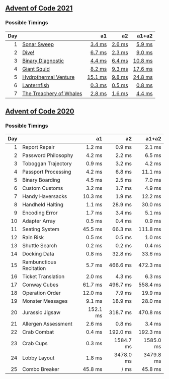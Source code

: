 ## [Advent of Code 2021](https://adventofcode.com/2021/)

### Possible Timings
| Day | | a1 | a2 | a1+a2 |
| ---: | :--- | ---: | ---: | ---: |
| 1 | [Sonar Sweep](https://adventofcode.com/2021/day/1) | [3.4 ms](y2021/kotlin/Day01.kt#L8) | [2.6 ms](y2021/kotlin/Day01.kt#L19) | [5.9 ms](y2021/kotlin/Day01.kt) |
| 2 | [Dive!](https://adventofcode.com/2021/day/2) | [6.7 ms](y2021/kotlin/Day02.kt#L8) | [2.3 ms](y2021/kotlin/Day02.kt#L26) | [9.0 ms](y2021/kotlin/Day02.kt) |
| 3 | [Binary Diagnostic](https://adventofcode.com/2021/day/3) | [4.4 ms](y2021/kotlin/Day03.kt#L9) | [6.4 ms](y2021/kotlin/Day03.kt#L29) | [10.8 ms](y2021/kotlin/Day03.kt) |
| 4 | [Giant Squid](https://adventofcode.com/2021/day/4) | [8.2 ms](y2021/kotlin/Day04.kt#L91) | [9.3 ms](y2021/kotlin/Day04.kt#L107) | [17.6 ms](y2021/kotlin/Day04.kt) |
| 5 | [Hydrothermal Venture](https://adventofcode.com/2021/day/5) | [15.1 ms](y2021/kotlin/Day05.kt#L48) | [9.8 ms](y2021/kotlin/Day05.kt#L50) | [24.8 ms](y2021/kotlin/Day05.kt) |
| 6 | [Lanternfish](https://adventofcode.com/2021/day/6) | [0.3 ms](y2021/kotlin/Day06.kt#L8) | [0.5 ms](y2021/kotlin/Day06.kt#L27) | [0.8 ms](y2021/kotlin/Day06.kt) |
| 7 | [The Treachery of Whales](https://adventofcode.com/2021/day/7) | [2.8 ms](y2021/kotlin/Day07.kt#L13) | [1.6 ms](y2021/kotlin/Day07.kt#L50) | [4.4 ms](y2021/kotlin/Day07.kt) |

## [Advent of Code 2020](https://adventofcode.com/2020/)

### Possible Timings
| Day | | a1 | a2 | a1+a2 |
| ---: | :--- | ---: | ---: | ---: |
| 1 | Report Repair | 1.2 ms | 0.9 ms | 2.1 ms |
| 2 | Password Philosophy | 4.2 ms | 2.2 ms | 6.5 ms |
| 3 | Toboggan Trajectory | 0.9 ms | 3.2 ms | 4.2 ms |
| 4 | Passport Processing | 4.2 ms | 6.8 ms | 11.1 ms |
| 5 | Binary Boarding | 4.5 ms | 2.5 ms | 7.0 ms |
| 6 | Custom Customs | 3.2 ms | 1.7 ms | 4.9 ms |
| 7 | Handy Haversacks | 10.3 ms | 1.9 ms | 12.2 ms |
| 8 | Handheld Halting | 1.1 ms | 28.9 ms | 30.0 ms |
| 9 | Encoding Error | 1.7 ms | 3.4 ms | 5.1 ms |
| 10 | Adapter Array | 0.5 ms | 0.4 ms | 0.9 ms |
| 11 | Seating System | 45.5 ms | 66.3 ms | 111.8 ms |
| 12 | Rain Risk | 0.5 ms | 0.5 ms | 1.0 ms |
| 13 | Shuttle Search | 0.2 ms | 0.2 ms | 0.4 ms |
| 14 | Docking Data | 0.8 ms | 32.8 ms | 33.6 ms |
| 15 | Rambunctious Recitation | 5.7 ms | 466.6 ms | 472.3 ms |
| 16 | Ticket Translation | 2.0 ms | 4.3 ms | 6.3 ms |
| 17 | Conway Cubes | 61.7 ms | 496.7 ms | 558.4 ms |
| 18 | Operation Order | 12.0 ms | 7.9 ms | 19.9 ms |
| 19 | Monster Messages | 9.1 ms | 18.9 ms | 28.0 ms |
| 20 | Jurassic Jigsaw | 152.1 ms | 318.7 ms | 470.8 ms |
| 21 | Allergen Assessment | 2.6 ms | 0.8 ms | 3.4 ms |
| 22 | Crab Combat | 0.4 ms | 192.0 ms | 192.3 ms |
| 23 | Crab Cups | 0.3 ms | 1584.7 ms | 1585.0 ms |
| 24 | Lobby Layout | 1.8 ms | 3478.0 ms | 3479.8 ms |
| 25 | Combo Breaker | 45.8 ms | / ms | 45.8 ms |

